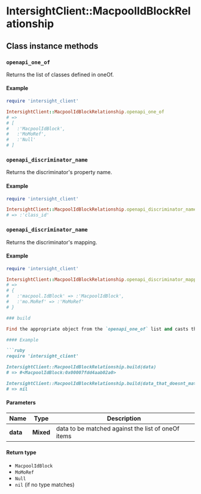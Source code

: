 # IntersightClient::MacpoolIdBlockRelationship

## Class instance methods

### `openapi_one_of`

Returns the list of classes defined in oneOf.

#### Example

```ruby
require 'intersight_client'

IntersightClient::MacpoolIdBlockRelationship.openapi_one_of
# =>
# [
#   :'MacpoolIdBlock',
#   :'MoMoRef',
#   :'Null'
# ]
```

### `openapi_discriminator_name`

Returns the discriminator's property name.

#### Example

```ruby
require 'intersight_client'

IntersightClient::MacpoolIdBlockRelationship.openapi_discriminator_name
# => :'class_id'
```

### `openapi_discriminator_name`

Returns the discriminator's mapping.

#### Example

```ruby
require 'intersight_client'

IntersightClient::MacpoolIdBlockRelationship.openapi_discriminator_mapping
# =>
# {
#   :'macpool.IdBlock' => :'MacpoolIdBlock',
#   :'mo.MoRef' => :'MoMoRef'
# }

### build

Find the appropriate object from the `openapi_one_of` list and casts the data into it.

#### Example

```ruby
require 'intersight_client'

IntersightClient::MacpoolIdBlockRelationship.build(data)
# => #<MacpoolIdBlock:0x00007fdd4aab02a0>

IntersightClient::MacpoolIdBlockRelationship.build(data_that_doesnt_match)
# => nil
```

#### Parameters

| Name | Type | Description |
| ---- | ---- | ----------- |
| **data** | **Mixed** | data to be matched against the list of oneOf items |

#### Return type

- `MacpoolIdBlock`
- `MoMoRef`
- `Null`
- `nil` (if no type matches)

